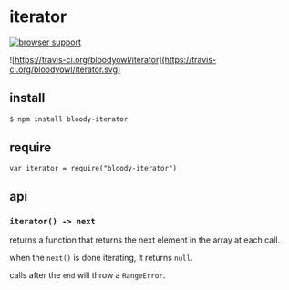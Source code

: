 # iterator

[![browser support](https://ci.testling.com/bloodyowl/iterator.png)
](https://ci.testling.com/bloodyowl/iterator)

![https://travis-ci.org/bloodyowl/iterator](https://travis-ci.org/bloodyowl/iterator.svg)


## install

```sh
$ npm install bloody-iterator
```

## require

```
var iterator = require("bloody-iterator")
```

## api

### `iterator() -> next`

returns a function that returns the next element
in the array at each call.

when the `next()` is done iterating, it returns `null`.

calls after the `end` will throw a `RangeError`.
